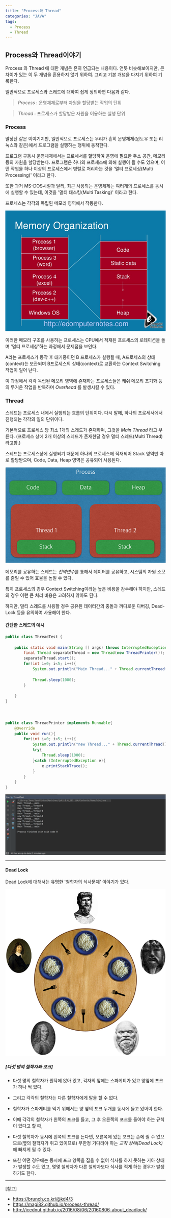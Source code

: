 ```yaml
---
title: "Process와 Thread"
categories: "JAVA"
tags:
  - Process
  - Thread
---
```


## Process와 Thread이야기
Process 와 Thread 에 대한 개념은 흔히 언급되는 내용이다.
언뜻 비슷해보이지만, 큰 차이가 있는 이 두 개념을 혼용하지 않기 위하여.
그리고 기본 개념을 다지기 위하여 기록한다.

일반적으로 프로세스와 스레드에 대하여 쉽게 정의하면 다음과 같다.

>*Process* : 운영체제로부터 자원을 할당받는 작업의 단위

>*Thread* : 프로세스가 할당받은 자원을 이용하는 실행 단위


### Process
말장난 같은 이야기지만, 일반적으로 프로세스는 우리가 흔히 운영체제(윈도우 또는 리눅스와 같은)에서 프로그램을 실행하는 행위에 동작한다.

프로그램 구동시 운영체제에서는 프로세서를 할당하여 운영에 필요한 주소 공간, 메모리 등의 자원을 할당받는다. 프로그램은 하나의 프로세스에 의해 실행이 될 수도 있으며, 
어떤 작업을 하나 이상의 프로세스에서 병렬로 처리하는 것을 '멀티 프로세싱(Multi Processing)' 이라고 한다.

또한 과거 MS-DOS시절과 달리, 최근 사용되는 운영체제는 여러개의 프로세스를 동시에 실행할 수 있는데, 이것을 '멀티 태스킹(Multi Tasking)' 이라고 한다.

프로세스는 각각의 독립된 메모리 영역에서 작동한다.
 
![Process_Menory](/assets/images/study/dev/2018/8_memory_organization.jpg)


이러한 메모리 구조를 사용하는 프로세스는 CPU에서 적재된 프로세스의 로테이션을 돌며 '멀티 프로세싱'하는 과정에서 문제점을 보인다.

A라는 프로세스가 동작 후 대기중이던 B 프로세스가 실행될 때, A프로세스의 상태(context)는 보관되며 B프로세스의 상태(context)로 교환하는 Context Switching 작업이 일어 난다.

이 과정에서 각각 독립된 메모리 영역에 존재하는 프로세스들은 캐쉬 메모리 초기화 등의 무거운 작업을 반복하며 *Overhead* 를 발생시킬 수 있다.


### Thread
스레드는 프로세스 내에서 실행되는 흐름의 단위이다. 다시 말해, 하나의 프로세서에서 진행되는 각각의 일의 단위이다.

기본적으로 프로세스 당 최소 1개의 스레드가 존재하며, 그것을 *Main Thread* 라고 부른다. (프로세스 상에 2개 이상의 스레드가 존재한달 경우 멀티 스레드(Multi Thread)라고함.)

스레드는 프로세스상에 실행되기 때문에 하나의 프로세스에 적재되어 Stack 영역만 따로 할당받으며, Code, Data, Heap 영역은 공유되어 사용된다.

![Thread_Menory](/assets/images/study/dev/2018/8_thread_container.png)

메모리를 공유하는 스레드는 *전역변수*를 통해서 데이터를 공유하고, 시스템의 자원 소모를 줄일 수 있어 효율을 높일 수 있다.

특히 프로세스의 경우 Context Switching이라는 높은 비용을 감수해야 하지만, 스레드의 경우 이런 큰 처리 비용은 고려하지 않아도 된다.

하지만, 멀티 스레드를 사용할 경우 공유된 데이터간의 충돌과 까다로운 디버깅, Dead-Lock 등을 유의하여 사용해야 한다.


#### 간단한 스레드의 예시

~~~java
public class ThreadTest {

    public static void main(String [] args) throws InterruptedException{
        final Thread separateThread = new Thread(new ThreadPrinter());
        separateThread.start();
        for(int i=0; i<5; i++){
            System.out.println("Main Thread..." + Thread.currentThread().getName());

            Thread.sleep(1000);
        }

    }
}



public class ThreadPrinter implements Runnable{
    @Override
    public void run(){
        for(int i=0; i<5; i++){
            System.out.println("new Thread..." + Thread.currentThread().getName());
            try{
                Thread.sleep(1000);
            }catch (InterruptedException e){
                e.printStackTrace();
            }
        }
    }
}

~~~
![thread](/assets/images/study/dev/2018/8_thread_test.png)

---

#### Dead Lock
Dead Lock에 대해서는 유명한 '철학자의 식사문제' 이야기가 있다.

![dining_philosopher](/assets/images/study/dev/2018/8_An_illustration_of_the_dining_philosophers_problem.png)

##### [다섯 명의 철학자와 포크]

- 다섯 명의 철학자가 원탁에 앉아 있고, 각자의 앞에는 스파게티가 있고 양옆에 포크가 하나 씩 있다. 

- 그리고 각각의 철학자는 다른 철학자에게 말을 할 수 없다. 

- 철학자가 스파게티를 먹기 위해서는 양 옆의 포크 두개를 동시에 들고 있어야 한다. 

- 이때 각각의 철학자가 왼쪽의 포크를 들고, 그 후 오른쪽의 포크를 들어야 하는 규칙이 있다고 할 때, 

- 다섯 철학자가 동시에 왼쪽의 포크를 든다면, 오른쪽에 있는 포크는 손에 쥘 수 없으므로(옆의 철학자가 쥐고 있이므로) 무한정 기다려야 하는 *교착 상태(Dead Lock)* 에 빠지게 될 수 있다.

- 또한 어떤 경우에는 동시에 포크 양쪽을 집을 수 없어 식사를 하지 못하는 기아 상태가 발생할 수도 있고, 몇몇 철학자가 다른 철학자보다 식사를 적게 하는 경우가 발생하기도 한다.

---

[참고]
- https://brunch.co.kr/@kd4/3
- https://magi82.github.io/process-thread/
- http://icednut.github.io/2016/08/06/20160806-about_deadlock/


